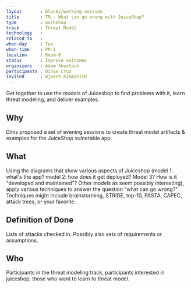 ```yaml
---
layout       : blocks/working-session
title        : TM - What can go wrong with JuiceShop?
type         : workshop
track        : Threat Model
technology   :
related-to   :
when-day     : Tue
when-time    : PM-1
location     : Room-6
status       : Improve outcomes
organizers   : Adam Shostack
participants : Dinis Cruz
invited      : Bjoern Kimminich
---
```


Get together to use the models of Juiceshop to find problems with it, learn threat modeling, and deliver examples.

## Why

Dinis proposed a set of evening sessions to create threat model artifacts & examples for the JuiceShop vulnerable app.

## What

Using the diagrams that show various aspects of Juiceshop (model 1: what's the app?  model 2: how does it get deployed?  Model 3? How is it "developed and maintained"?  Other models as seem possibly interesting), apply various techniques to answer the question "what can go wrong?"  Techniques might include brainstorming, STRIDE, top-10, PASTA, CAPEC, attack trees, or your favorite.

## Definition of Done

Lists of attacks checked in.  Possibly also sets of requirements or assumptions.
## Who

Participants in the threat modeling track, participants interested in juiceshop, those who want to learn to threat model.

